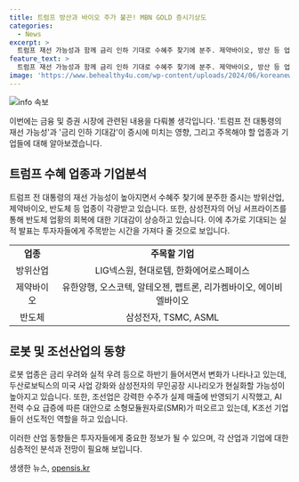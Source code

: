 ```yaml
---
title: 트럼프 방산과 바이오 주가 불끈! MBN GOLD 증시기상도
categories:
  - News
excerpt: >
  트럼프 재선 가능성과 함께 금리 인하 기대로 수혜주 찾기에 분주. 제약바이오, 방산 등 업종 떠오름. 삼성전자 2분기 어닝 서프라이즈로 반도체 업황 회복 기대. 방위산업은 안보 중요성 강화로 수주 증가 전망. 로봇 업종은 변화 신호, 조선업은 신규 수주 증가와 AI 전력 수요에 대한 대안 선도.
feature_text: >
  트럼프 재선 가능성과 함께 금리 인하 기대로 수혜주 찾기에 분주. 제약바이오, 방산 등 업종 떠오름. 삼성전자 2분기 어닝 서프라이즈로 반도체 업황 회복 기대. 방위산업은 안보 중요성 강화로 수주 증가 전망. 로봇 업종은 변화 신호, 조선업은 신규 수주 증가와 AI 전력 수요에 대한 대안 선도.
image: 'https://www.behealthy4u.com/wp-content/uploads/2024/06/koreanews.jpg'
---
```


<p><img src="https://www.behealthy4u.com/wp-content/uploads/2024/06/koreanews.jpg" alt="info 속보" /></p>

<p>이번에는 금융 및 증권 시장에 관련된 내용을 다뤄볼 생각입니다. '트럼프 전 대통령의 재선 가능성'과 '금리 인하 기대감'이 증시에 미치는 영향, 그리고 주목해야 할 업종과 기업들에 대해 알아보겠습니다.</p>

<h2 data-ke-size="size26">트럼프 수혜 업종과 기업분석</h2>

<p data-ke-size="size16">트럼프 전 대통령의 재선 가능성이 높아지면서 수혜주 찾기에 분주한 증시는 방위산업, 제약바이오, 반도체 등 업종이 각광받고 있습니다. 또한, 삼성전자의 어닝 서프라이즈를 통해 반도체 업황의 회복에 대한 기대감이 상승하고 있습니다. 이에 추가로 기대되는 실적 발표는 투자자들에게 주목받는 시간을 가져다 줄 것으로 보입니다.</p>

<table>
    <tr>
        <td style="text-align: center; height: 17px;"><b>업종</b></td>
        <td style="text-align: center; height: 17px;"><b>주목할 기업</b></td>
    </tr>
    <tr>
        <td style="text-align: center; height: 17px;">방위산업</td>
        <td style="text-align: center; height: 17px;">LIG넥스원, 현대로템, 한화에어로스페이스</td>
    </tr>
    <tr>
        <td style="text-align: center; height: 17px;">제약바이오</td>
        <td style="text-align: center; height: 17px;">유한양행, 오스코텍, 알테오젠, 펩트론, 리가켐바이오, 에이비엘바이오</td>
    </tr>
    <tr>
        <td style="text-align: center; height: 17px;">반도체</td>
        <td style="text-align: center; height: 17px;">삼성전자, TSMC, ASML</td>
    </tr>
</table>

<h2 data-ke-size="size26">로봇 및 조선산업의 동향</h2>

<p data-ke-size="size16">로봇 업종은 금리 우려와 실적 우려 등으로 하반기 들어서면서 변화가 나타나고 있는데, 두산로보틱스의 미국 사업 강화와 삼성전자의 무인공장 시나리오가 현실화할 가능성이 높아지고 있습니다. 또한, 조선업은 강력한 수주가 실제 매출에 반영되기 시작했고, AI 전력 수요 급증에 따른 대안으로 소형모듈원자로(SMR)가 떠오르고 있는데, K조선 기업들이 선도적인 역할을 하고 있습니다.</p>

<p>이러한 산업 동향들은 투자자들에게 중요한 정보가 될 수 있으며, 각 산업과 기업에 대한 심층적인 분석과 전망이 필요해 보입니다.</p>
생생한 뉴스, <a href="https://opensis.kr" rel="dofollow">opensis.kr</a>


